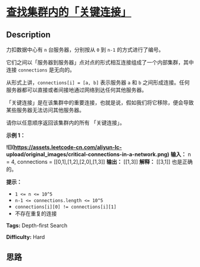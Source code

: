 # [查找集群内的「关键连接」][title]

## Description

力扣数据中心有 `n` 台服务器，分别按从 `0` 到 `n-1` 的方式进行了编号。

它们之间以「服务器到服务器」点对点的形式相互连接组成了一个内部集群，其中连接 `connections` 是无向的。

从形式上讲，`connections[i] = [a, b]` 表示服务器 `a` 和 `b`
之间形成连接。任何服务器都可以直接或者间接地通过网络到达任何其他服务器。

「关键连接」是在该集群中的重要连接，也就是说，假如我们将它移除，便会导致某些服务器无法访问其他服务器。

请你以任意顺序返回该集群内的所有 「关键连接」。



**示例 1：**

**![](https://assets.leetcode-cn.com/aliyun-lc-
upload/original_images/critical-connections-in-a-network.png)**
            **输入：** n = 4, connections = [[0,1],[1,2],[2,0],[1,3]]    **输出：** [[1,3]]    **解释：** [[3,1]] 也是正确的。



**提示：**

  * `1 <= n <= 10^5`
  * `n-1 <= connections.length <= 10^5`
  * `connections[i][0] != connections[i][1]`
  * 不存在重复的连接


**Tags:** Depth-first Search

**Difficulty:** Hard

## 思路

[title]: https://leetcode-cn.com/problems/critical-connections-in-a-network
